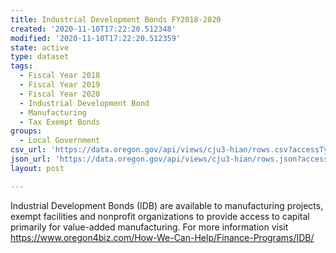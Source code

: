 ```yaml
---
title: Industrial Development Bonds FY2018-2020
created: '2020-11-10T17:22:20.512348'
modified: '2020-11-10T17:22:20.512359'
state: active
type: dataset
tags:
  - Fiscal Year 2018
  - Fiscal Year 2019
  - Fiscal Year 2020
  - Industrial Development Bond
  - Manufacturing
  - Tax Exempt Bonds
groups:
  - Local Government
csv_url: 'https://data.oregon.gov/api/views/cju3-hian/rows.csv?accessType=DOWNLOAD'
json_url: 'https://data.oregon.gov/api/views/cju3-hian/rows.json?accessType=DOWNLOAD'
layout: post

---
```

Industrial Development Bonds (IDB) are available to manufacturing projects, exempt facilities and nonprofit organizations to provide access to capital primarily for value-added manufacturing. For more information visit https://www.oregon4biz.com/How-We-Can-Help/Finance-Programs/IDB/
